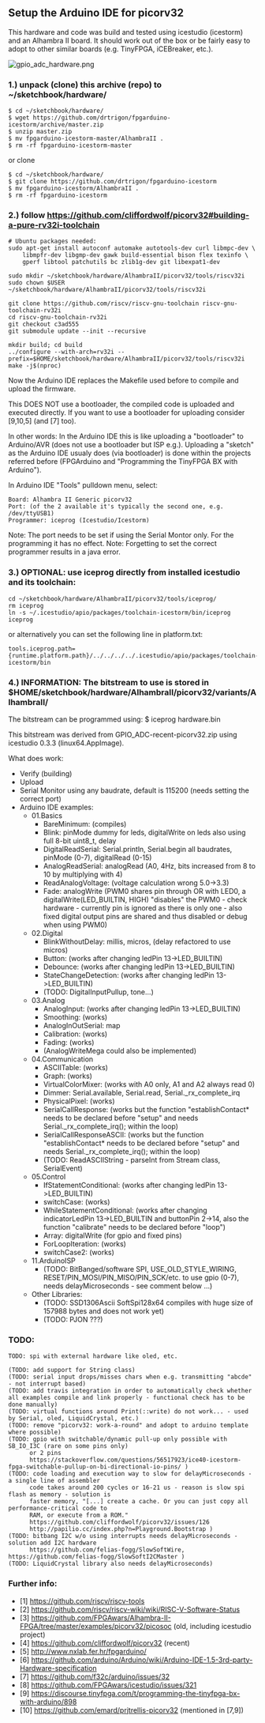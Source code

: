 ## Setup the Arduino IDE for picorv32

This hardware and code was build and tested using icestudio (icestorm) and 
an Alhambra II board. It should work out of the box or be fairly easy to
adopt to other similar boards (e.g. TinyFPGA, iCEBreaker, etc.).

![gpio_adc_hardware.png](https://raw.githubusercontent.com/drtrigon/fpgarduino-icestorm/master/AlhambraII/picorv32/variants/AlhambraII/gpio_adc_hardware.png)


### 1.) unpack (clone) this archive (repo) to ~/sketchbook/hardware/

    $ cd ~/sketchbook/hardware/
    $ wget https://github.com/drtrigon/fpgarduino-icestorm/archive/master.zip
    $ unzip master.zip
    $ mv fpgarduino-icestorm-master/AlhambraII .
    $ rm -rf fpgarduino-icestorm-master

or clone

    $ cd ~/sketchbook/hardware/
    $ git clone https://github.com/drtrigon/fpgarduino-icestorm
    $ mv fpgarduino-icestorm/AlhambraII .
    $ rm -rf fpgarduino-icestorm


### 2.) follow https://github.com/cliffordwolf/picorv32#building-a-pure-rv32i-toolchain

    # Ubuntu packages needed:
    sudo apt-get install autoconf automake autotools-dev curl libmpc-dev \
        libmpfr-dev libgmp-dev gawk build-essential bison flex texinfo \
        gperf libtool patchutils bc zlib1g-dev git libexpat1-dev

    sudo mkdir ~/sketchbook/hardware/AlhambraII/picorv32/tools/riscv32i
    sudo chown $USER ~/sketchbook/hardware/AlhambraII/picorv32/tools/riscv32i

    git clone https://github.com/riscv/riscv-gnu-toolchain riscv-gnu-toolchain-rv32i
    cd riscv-gnu-toolchain-rv32i
    git checkout c3ad555
    git submodule update --init --recursive

    mkdir build; cd build
    ../configure --with-arch=rv32i --prefix=$HOME/sketchbook/hardware/AlhambraII/picorv32/tools/riscv32i
    make -j$(nproc)

Now the Arduino IDE replaces the Makefile used before to compile and upload
the firmware.

This DOES NOT use a bootloader, the compiled code is uploaded and executed
directly. If you want to use a bootloader for uploading consider [9,10,5]
(and [7] too).

In other words: In the Arduino IDE this is like uploading a "bootloader" to
Arduino/AVR (does not use a bootloader but ISP e.g.). Uploading a "sketch" as
the Arduino IDE usualy does (via bootloader) is done within the projects
referred before (FPGArduino and "Programming the TinyFPGA BX with Arduino").

In Arduino IDE "Tools" pulldown menu, select:

    Board: Alhambra II Generic picorv32
    Port: (of the 2 available it's typically the second one, e.g. /dev/ttyUSB1)
    Programmer: iceprog (Icestudio/Icestorm)

Note: The port needs to be set if using the Serial Montor only. For the programming it has no effect.
Note: Forgetting to set the correct programmer results in a java error.


### 3.) OPTIONAL: use iceprog directly from installed icestudio and its toolchain:

    cd ~/sketchbook/hardware/AlhambraII/picorv32/tools/iceprog/
    rm iceprog
    ln -s ~/.icestudio/apio/packages/toolchain-icestorm/bin/iceprog iceprog

or alternatively you can set the following line in platform.txt:

    tools.iceprog.path={runtime.platform.path}/../../../../.icestudio/apio/packages/toolchain-icestorm/bin


### 4.) INFORMATION: The bitstream to use is stored in $HOME/sketchbook/hardware/AlhambraII/picorv32/variants/AlhambraII/

The bitstream can be programmed using: $ iceprog hardware.bin

This bitstream was derived from GPIO_ADC-recent-picorv32.zip using icestudio 0.3.3 (linux64.AppImage).

What does work:
* Verify (building)
* Upload
* Serial Monitor using any baudrate, default is 115200 (needs setting the correct port)
* Arduino IDE examples:
  * 01.Basics
    * BareMinimum: (compiles)
    * Blink: pinMode dummy for leds, digitalWrite on leds also using full 8-bit uint8_t, delay
    * DigitalReadSerial: Serial.println, Serial.begin all baudrates, pinMode (0-7), digitalRead (0-15)
    * AnalogReadSerial: analogRead (A0, 4Hz, bits increased from 8 to 10 by multiplying with 4)
    * ReadAnalogVoltage: (voltage calculation wrong 5.0->3.3)
    * Fade: analogWrite (PWM0 shares pin through OR with LED0, a digitalWrite(LED_BUILTIN, HIGH) "disables" the PWM0 - check hardware - currently pin is ignored as there is only one - also fixed digital output pins are shared and thus disabled or debug when using PWM0)
  * 02.Digital
    * BlinkWithoutDelay: millis, micros, (delay refactored to use micros)
    * Button: (works after changing ledPin 13->LED_BUILTIN)
    * Debounce: (works after changing ledPin 13->LED_BUILTIN)
    * StateChangeDetection: (works after changing ledPin 13->LED_BUILTIN)
    * (TODO: DigitalInputPullup, tone...)
  * 03.Analog
    * AnalogInput: (works after changing ledPin 13->LED_BUILTIN)
    * Smoothing: (works)
    * AnalogInOutSerial: map
    * Calibration: (works)
    * Fading: (works)
    * (AnalogWriteMega could also be implemented)
  * 04.Communication
    * ASCIITable: (works)
    * Graph: (works)
    * VirtualColorMixer: (works with A0 only, A1 and A2 always read 0)
    * Dimmer: Serial.available, Serial.read, Serial._rx_complete_irq
    * PhysicalPixel: (works)
    * SerialCallResponse: (works but the function "establishContact* needs to be declared before "setup" and needs Serial._rx_complete_irq(); within the loop)
    * SerialCallResponseASCII: (works but the function "establishContact* needs to be declared before "setup" and needs Serial._rx_complete_irq(); within the loop)
    * (TODO: ReadASCIIString - parseInt from Stream class, SerialEvent)
  * 05.Control
    * IfStatementConditional: (works after changing ledPin 13->LED_BUILTIN)
    * switchCase: (works)
    * WhileStatementConditional: (works after changing indicatorLedPin 13->LED_BUILTIN and buttonPin 2->14, also the function "calibrate" needs to be declared before "loop")
    * Array: digitalWrite (for gpio and fixed pins)
    * ForLoopIteration: (works)
    * switchCase2: (works)
  * 11.ArduinoISP
    * (TODO: BitBanged/software SPI, USE_OLD_STYLE_WIRING, RESET/PIN_MOSI/PIN_MISO/PIN_SCK/etc. to use gpio (0-7), needs delayMicroseconds - see comment below ...)
  * Other Libraries:
    * (TODO: SSD1306Ascii SoftSpi128x64 compiles with huge size of 157988 bytes and does not work yet)
    * (TODO: PJON ???)


### TODO:
    TODO: spi with external hardware like oled, etc.

    (TODO: add support for String class)
    (TODO: serial input drops/misses chars when e.g. transmitting "abcde" - not interrupt based)
    (TODO: add travis integration in order to automatically check whether all examples compile and link properly - functional check has to be done manually)
    (TODO: virtual functions around Print(::write) do not work... - used by Serial, oled, LiquidCrystal, etc.)
    (TODO: remove "picorv32: work-a-round" and adopt to arduino template where possible)
    (TODO: gpio with switchable/dynamic pull-up only possible with SB_IO_I3C (rare on some pins only)
          or 2 pins
          https://stackoverflow.com/questions/56517923/ice40-icestorm-fpga-switchable-pullup-on-bi-directional-io-pins/ )
    (TODO: code loading and execution way to slow for delayMicroseconds - a single line of assembler
          code takes around 200 cycles or 16-21 us - reason is slow spi flash as memory - solution is
          faster memory, "[...] create a cache. Or you can just copy all performance-critical code to 
          RAM, or execute from a ROM."
          https://github.com/cliffordwolf/picorv32/issues/126
          http://papilio.cc/index.php?n=Playground.Bootstrap )
    (TODO: bitbang I2C w/o using interrupts needs delayMicroseconds - solution add I2C hardware
          https://github.com/felias-fogg/SlowSoftWire, https://github.com/felias-fogg/SlowSoftI2CMaster )
    (TODO: LiquidCrystal library also needs delayMicroseconds)


### Further info:
* [1] https://github.com/riscv/riscv-tools
* [2] https://github.com/riscv/riscv-wiki/wiki/RISC-V-Software-Status
* [3] https://github.com/FPGAwars/Alhambra-II-FPGA/tree/master/examples/picorv32/picosoc (old, including icestudio project)
* [4] https://github.com/cliffordwolf/picorv32 (recent)
* [5] http://www.nxlab.fer.hr/fpgarduino/
* [6] https://github.com/arduino/Arduino/wiki/Arduino-IDE-1.5-3rd-party-Hardware-specification
* [7] https://github.com/f32c/arduino/issues/32
* [8] https://github.com/FPGAwars/icestudio/issues/321
* [9] https://discourse.tinyfpga.com/t/programming-the-tinyfpga-bx-with-arduino/898
* [10] https://github.com/emard/prjtrellis-picorv32 (mentioned in [7,9])
